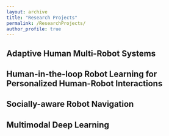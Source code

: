 ```yaml
---
layout: archive
title: "Research Projects"
permalink: /ResearchProjects/
author_profile: true
---
```

## Adaptive Human Multi-Robot Systems


## Human-in-the-loop Robot Learning for Personalized Human-Robot Interactions


## Socially-aware Robot Navigation



## Multimodal Deep Learning



